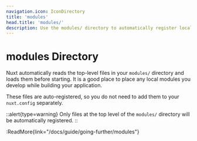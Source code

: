 ```yaml
---
navigation.icon: IconDirectory
title: 'modules'
head.title: 'modules/'
description: Use the modules/ directory to automatically register local modules within your application.
---
```


# modules Directory

Nuxt automatically reads the top-level files in your `modules/` directory and loads them before starting. It is a good place to place any local modules you develop while building your application.

These files are auto-registered, so you do not need to add them to your `nuxt.config` separately.

::alert{type=warning}
Only files at the top level of the `modules/` directory will be automatically registered.
::

:ReadMore{link="/docs/guide/going-further/modules"}
